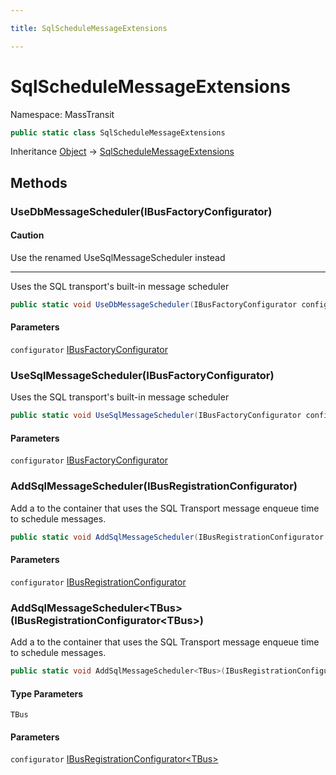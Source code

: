 ```yaml
---

title: SqlScheduleMessageExtensions

---
```


# SqlScheduleMessageExtensions

Namespace: MassTransit

```csharp
public static class SqlScheduleMessageExtensions
```

Inheritance [Object](https://learn.microsoft.com/en-us/dotnet/api/system.object) → [SqlScheduleMessageExtensions](../masstransit/sqlschedulemessageextensions)

## Methods

### **UseDbMessageScheduler(IBusFactoryConfigurator)**

#### Caution

Use the renamed UseSqlMessageScheduler instead

---

Uses the SQL transport's built-in message scheduler

```csharp
public static void UseDbMessageScheduler(IBusFactoryConfigurator configurator)
```

#### Parameters

`configurator` [IBusFactoryConfigurator](../../masstransit-abstractions/masstransit/ibusfactoryconfigurator)<br/>

### **UseSqlMessageScheduler(IBusFactoryConfigurator)**

Uses the SQL transport's built-in message scheduler

```csharp
public static void UseSqlMessageScheduler(IBusFactoryConfigurator configurator)
```

#### Parameters

`configurator` [IBusFactoryConfigurator](../../masstransit-abstractions/masstransit/ibusfactoryconfigurator)<br/>

### **AddSqlMessageScheduler(IBusRegistrationConfigurator)**

Add a  to the container that uses the SQL Transport message enqueue time to schedule messages.

```csharp
public static void AddSqlMessageScheduler(IBusRegistrationConfigurator configurator)
```

#### Parameters

`configurator` [IBusRegistrationConfigurator](../masstransit/ibusregistrationconfigurator)<br/>

### **AddSqlMessageScheduler\<TBus\>(IBusRegistrationConfigurator\<TBus\>)**

Add a  to the container that uses the SQL Transport message enqueue time to schedule messages.

```csharp
public static void AddSqlMessageScheduler<TBus>(IBusRegistrationConfigurator<TBus> configurator)
```

#### Type Parameters

`TBus`<br/>

#### Parameters

`configurator` [IBusRegistrationConfigurator\<TBus\>](../masstransit/ibusregistrationconfigurator-1)<br/>
